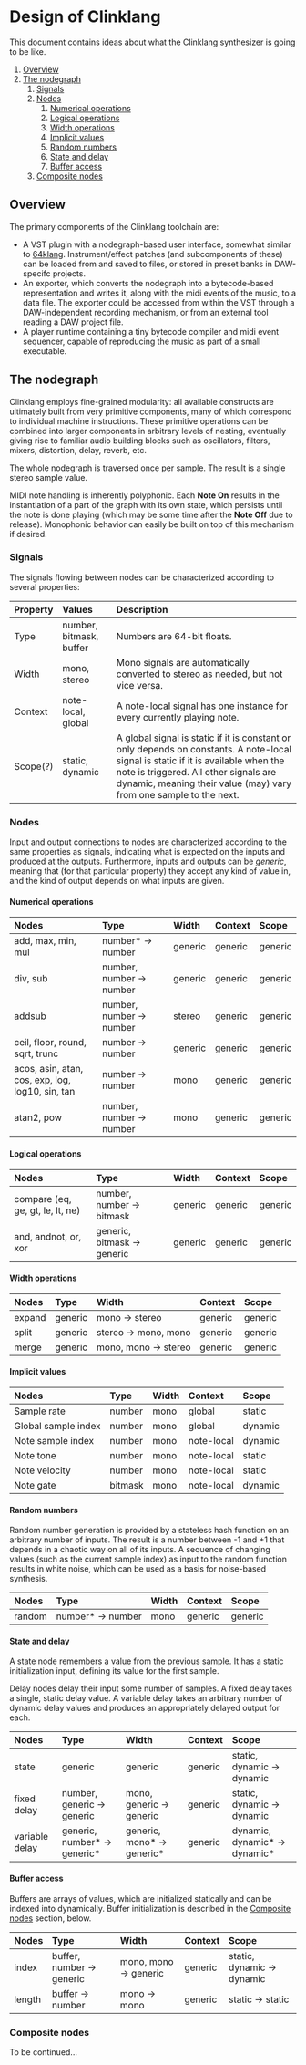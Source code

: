 # Design of Clinklang
This document contains ideas about what the Clinklang synthesizer is going to
be like.

1. [Overview](#overview)
2. [The nodegraph](#the-nodegraph)
   1. [Signals](#signals)
   2. [Nodes](#nodes)
      1. [Numerical operations](#numerical-operations)
      2. [Logical operations](#logical-operations)
      3. [Width operations](#width-operations)
      4. [Implicit values](#implicit-values)
      5. [Random numbers](#random-numbers)
      6. [State and delay](#state-and-delay)
      7. [Buffer access](#buffer-access)
   3. [Composite nodes](#composite-nodes)

## Overview
The primary components of the Clinklang toolchain are:
- A VST plugin with a nodegraph-based user interface, somewhat similar to
  [64klang](https://github.com/hzdgopher/64klang). Instrument/effect patches
  (and subcomponents of these) can be loaded from and saved to files, or
  stored in preset banks in DAW-specifc projects.
- An exporter, which converts the nodegraph into a bytecode-based
  representation and writes it, along with the midi events of the music,
  to a data file. The exporter could be accessed from within the VST through
  a DAW-independent recording mechanism, or from an external tool reading
  a DAW project file.
- A player runtime containing a tiny bytecode compiler and midi event
  sequencer, capable of reproducing the music as part of a small executable.

## The nodegraph
Clinklang employs fine-grained modularity: all available constructs are
ultimately built from very primitive components, many of which correspond to
individual machine instructions. These primitive operations can be combined
into larger components in arbitrary levels of nesting, eventually giving rise
to familiar audio building blocks such as oscillators, filters, mixers,
distortion, delay, reverb, etc.

The whole nodegraph is traversed once per sample. The result is a single
stereo sample value.

MIDI note handling is inherently polyphonic. Each **Note On** results in the
instantiation of a part of the graph with its own state, which persists until
the note is done playing (which may be some time after the **Note Off** due to
release). Monophonic behavior can easily be built on top of this mechanism if
desired.

### Signals
The signals flowing between nodes can be characterized according to several
properties:

Property    | Values                  | Description
:---        | :---                    | :---
Type        | number, bitmask, buffer | Numbers are 64-bit floats.
Width       | mono, stereo            | Mono signals are automatically converted to stereo as needed, but not vice versa.
Context     | note-local, global      | A note-local signal has one instance for every currently playing note.
Scope(?)    | static, dynamic         | A global signal is static if it is constant or only depends on constants. A note-local signal is static if it is available when the note is triggered. All other signals are dynamic, meaning their value (may) vary from one sample to the next.

### Nodes

Input and output connections to nodes are characterized according to the same
properties as signals, indicating what is expected on the inputs and produced
at the outputs. Furthermore, inputs and outputs can be *generic*, meaning that
(for that particular property) they accept any kind of value in, and the kind
of output depends on what inputs are given.

#### Numerical operations

Nodes                   | Type                         | Width   | Context | Scope
:---                    | :---                         | :---    | :---    | :---
add, max, min, mul      | number* &rarr; number        | generic | generic | generic
div, sub                | number, number &rarr; number | generic | generic | generic
addsub                  | number, number &rarr; number | stereo  | generic | generic
ceil, floor, round, sqrt, trunc | number &rarr; number | generic | generic | generic
acos, asin, atan, cos, exp, log, log10, sin, tan | number &rarr; number | mono | generic | generic
atan2, pow              | number, number &rarr; number | mono | generic | generic

#### Logical operations

Nodes                   | Type                            | Width   | Context | Scope
:---                    | :---                            | :---    | :---    | :---
compare (eq, ge, gt, le, lt, ne) | number, number &rarr; bitmask | generic | generic | generic
and, andnot, or, xor    | generic, bitmask &rarr; generic | generic | generic | generic

#### Width operations

Nodes                   | Type    | Width                    | Context | Scope
:---                    | :---    | :---                     | :---    | :---
expand                  | generic | mono &rarr; stereo       | generic | generic
split                   | generic | stereo &rarr; mono, mono | generic | generic
merge                   | generic | mono, mono &rarr; stereo | generic | generic

#### Implicit values

Nodes                   | Type    | Width  | Context    | Scope
:---                    | :---    | :---   | :---       | :---
Sample rate             | number  | mono   | global     | static
Global sample index     | number  | mono   | global     | dynamic
Note sample index       | number  | mono   | note-local | dynamic
Note tone               | number  | mono   | note-local | static
Note velocity           | number  | mono   | note-local | static
Note gate               | bitmask | mono   | note-local | dynamic

#### Random numbers

Random number generation is provided by a stateless hash function on an
arbitrary number of inputs. The result is a number between -1 and +1 that
depends in a chaotic way on all of its inputs. A sequence of changing values
(such as the current sample index) as input to the random function results
in white noise, which can be used as a basis for noise-based synthesis.

Nodes                   | Type                  | Width  | Context    | Scope
:---                    | :---                  | :---   | :---       | :---
random                  | number* &rarr; number | mono   | generic    | generic

#### State and delay

A state node remembers a value from the previous sample. It has a static
initialization input, defining its value for the first sample.

Delay nodes delay their input some number of samples. A fixed delay takes a
single, static delay value. A variable delay takes an arbitrary number of
dynamic delay values and produces an appropriately delayed output for each.

Nodes          | Type                             | Width   | Context | Scope
:---           | :---                             | :---    | :---    | :---
state          | generic                          | generic | generic | static, dynamic &rarr; dynamic
fixed delay    | number, generic &rarr; generic   | mono, generic &rarr; generic   | generic | static, dynamic &rarr; dynamic
variable delay | generic, number* &rarr; generic* | generic, mono* &rarr; generic* | generic | dynamic, dynamic* &rarr; dynamic*

#### Buffer access

Buffers are arrays of values, which are initialized statically and can be
indexed into dynamically. Buffer initialization is described in the
[Composite nodes](#composite-nodes) section, below.

Nodes          | Type                          | Width   | Context | Scope
:---           | :---                          | :---    | :---    | :---
index          | buffer, number &rarr; generic | mono, mono &rarr; generic | generic | static, dynamic &rarr; dynamic
length         | buffer &rarr; number          | mono &rarr; mono | generic | static &rarr; static

### Composite nodes

To be continued...
